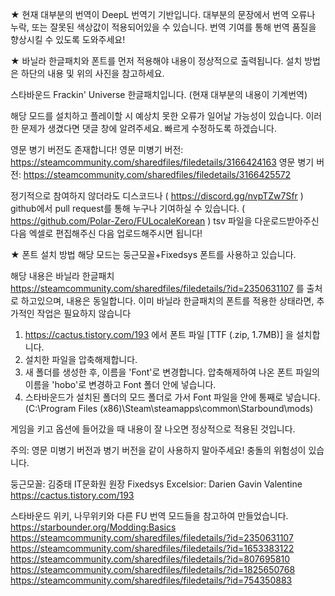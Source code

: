 ★ 현재 대부분의 번역이 DeepL 번역기 기반입니다.
대부분의 문장에서 번역 오류나 누락, 또는 잘못된 색상값이 적용되어있을 수 있습니다.
번역 기여를 통해 번역 품질을 향상시킬 수 있도록 도와주세요!


★ 바닐라 한글패치와 폰트를 먼저 적용해야 내용이 정상적으로 출력됩니다.
설치 방법은 하단의 내용 및 위의 사진을 참고하세요.

스타바운드 Frackin' Universe 한글패치입니다. (현재 대부분의 내용이 기계번역)

해당 모드를 설치하고 플레이할 시 예상치 못한 오류가 일어날 가능성이 있습니다.
이러한 문제가 생겼다면 댓글 창에 알려주세요. 빠르게 수정하도록 하겠습니다.

영문 병기 버전도 존재합니다!
영문 미병기 버전: https://steamcommunity.com/sharedfiles/filedetails/3166424163
영문 병기 버전: https://steamcommunity.com/sharedfiles/filedetails/3166425572


정기적으로 참여하지 않더라도 디스코드나 ( https://discord.gg/nvpTZw7Sfr )
github에서 pull request를 통해 누구나 기여하실 수 있습니다. ( https://github.com/Polar-Zero/FULocaleKorean )
tsv 파일을 다운로드받아주신 다음 엑셀로 편집해주신 다음 업로드해주시면 됩니다!


★ 폰트 설치 방법
해당 모드는 둥근모꼴+Fixedsys 폰트를 사용하고 있습니다.

해당 내용은 바닐라 한글패치 https://steamcommunity.com/sharedfiles/filedetails/?id=2350631107 를 출처로 하고있으며, 내용은 동일합니다.
이미 바닐라 한글패치의 폰트를 적용한 상태라면, 추가적인 작업은 필요하지 않습니다

1. https://cactus.tistory.com/193 에서 폰트 파일 [TTF (.zip, 1.7MB)] 을 설치합니다.
2. 설치한 파일을 압축해제합니다.
3. 새 폴더를 생성한 후, 이름을 'Font'로 변경합니다. 압축해제하여 나온 폰트 파일의 이름을 'hobo'로 변경하고 Font 폴더 안에 넣습니다.
4. 스타바운드가 설치된 폴더의 모드 폴더로 가서 Font 파일을 안에 통째로 넣습니다.
(C:\Program Files (x86)\Steam\steamapps\common\Starbound\mods)

게임을 키고 옵션에 들어갔을 때 내용이 잘 나오면 정상적으로 적용된 것입니다.

주의: 영문 미병기 버전과 병기 버전을 같이 사용하지 말아주세요! 충돌의 위험성이 있습니다.


둥근모꼴: 김중태 IT문화원 원장
Fixedsys Excelsior: Darien Gavin Valentine
https://cactus.tistory.com/193

스타바운드 위키, 나무위키와 다른 FU 번역 모드들을 참고하여 만들었습니다.
https://starbounder.org/Modding:Basics
https://steamcommunity.com/sharedfiles/filedetails/?id=2350631107
https://steamcommunity.com/sharedfiles/filedetails/?id=1653383122
https://steamcommunity.com/sharedfiles/filedetails/?id=807695810
https://steamcommunity.com/sharedfiles/filedetails/?id=1825650768
https://steamcommunity.com/sharedfiles/filedetails/?id=754350883
